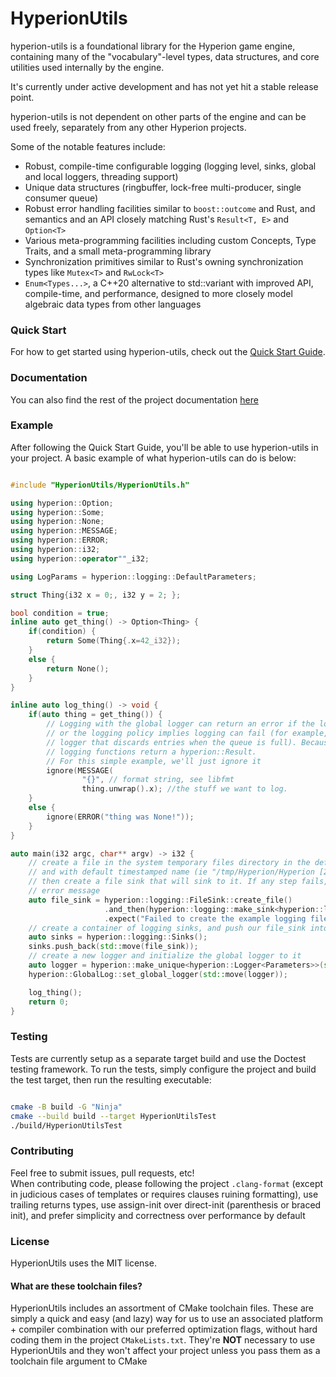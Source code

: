 # HyperionUtils

hyperion-utils is a foundational library for the Hyperion game engine, containing many of the
"vocabulary"-level types, data structures, and core utilities used internally by the engine.

It's currently under active development and has not yet hit a stable release point.

hyperion-utils is not dependent on other parts of the engine and can be used freely, separately from
any other Hyperion projects.

Some of the notable features include:

- Robust, compile-time configurable logging (logging level, sinks, global and local loggers,
  threading support)
- Unique data structures (ringbuffer, lock-free multi-producer, single consumer queue)
- Robust error handling facilities similar to `boost::outcome` and Rust,
  and semantics and an API closely matching Rust's `Result<T, E>` and `Option<T>`
- Various meta-programming facilities including custom Concepts, Type Traits, and a small
  meta-programming library
- Synchronization primitives similar to Rust's owning synchronization types like `Mutex<T>` and `RwLock<T>`
- `Enum<Types...>`, a C++20 alternative to std::variant with improved API, compile-time, and performance,
  designed to more closely model algebraic data types from other languages


### Quick Start

For how to get started using hyperion-utils, check out the [Quick Start Guide](https://braxtons12.github.io/Hyperion-Utils/quick_start.html).

### Documentation

You can also find the rest of the project documentation [here](https://braxtons12.github.io/Hyperion-Utils/)

### Example

After following the Quick Start Guide, you'll be able to use hyperion-utils in your project.
A basic example of what hyperion-utils can do is below:

```cpp

#include "HyperionUtils/HyperionUtils.h"

using hyperion::Option;
using hyperion::Some;
using hyperion::None;
using hyperion::MESSAGE;
using hyperion::ERROR;
using hyperion::i32;
using hyperion::operator""_i32;

using LogParams = hyperion::logging::DefaultParameters;

struct Thing{i32 x = 0;, i32 y = 2; };

bool condition = true;
inline auto get_thing() -> Option<Thing> {
	if(condition) {
		return Some(Thing{.x=42_i32});
	}
	else {
		return None();
	}
}

inline auto log_thing() -> void {
    if(auto thing = get_thing()) {
        // Logging with the global logger can return an error if the logger hasn't been initialized,
        // or the logging policy implies logging can fail (for example, if using an ayschronous
        // logger that discards entries when the queue is full). Because of this, the default
        // logging functions return a hyperion::Result.
        // For this simple example, we'll just ignore it
        ignore(MESSAGE(
                "{}", // format string, see libfmt
                thing.unwrap().x); //the stuff we want to log.
    }
    else {
        ignore(ERROR("thing was None!"));
    }
}

auto main(i32 argc, char** argv) -> i32 {
    // create a file in the system temporary files directory in the default logging subdirectory
    // and with default timestamped name (ie "/tmp/Hyperion/Hyperion [2022-11-21=13:44:56].log"),
    // then create a file sink that will sink to it. If any step fails, abort the program with an
    // error message
    auto file_sink = hyperion::logging::FileSink::create_file()
                     .and_then(hyperion::logging::make_sink<hyperion::logging::FileSink, hyperion::fs::File&&>)
                     .expect("Failed to create the example logging file!");
    // create a container of logging sinks, and push our file_sink into it
    auto sinks = hyperion::logging::Sinks();
    sinks.push_back(std::move(file_sink));
    // create a new logger and initialize the global logger to it
    auto logger = hyperion::make_unique<hyperion::Logger<Parameters>>(std::move(sinks));
    hyperion::GlobalLog::set_global_logger(std::move(logger));

    log_thing();
    return 0;
}

```

### Testing

Tests are currently setup as a separate target build and use the Doctest testing framework.
To run the tests, simply configure the project and build the test target, then run the resulting executable:<br>

```sh

cmake -B build -G "Ninja"
cmake --build build --target HyperionUtilsTest
./build/HyperionUtilsTest

```

### Contributing

Feel free to submit issues, pull requests, etc!<br>
When contributing code, please following the project `.clang-format` (except in judicious cases of
templates or requires clauses ruining formatting), use trailing returns types, use assign-init over direct-init
(parenthesis or braced init), and prefer simplicity and correctness over performance by default

### License
HyperionUtils uses the MIT license.

#### What are these toolchain files?

HyperionUtils includes an assortment of CMake toolchain files. These are simply a quick and easy
(and lazy) way for us to use an associated platform + compiler combination with our preferred
optimization flags, without hard coding them in the project `CMakeLists.txt`. They're **NOT**
necessary to use HyperionUtils and they won't affect your project unless you pass them as a
toolchain file argument to CMake
